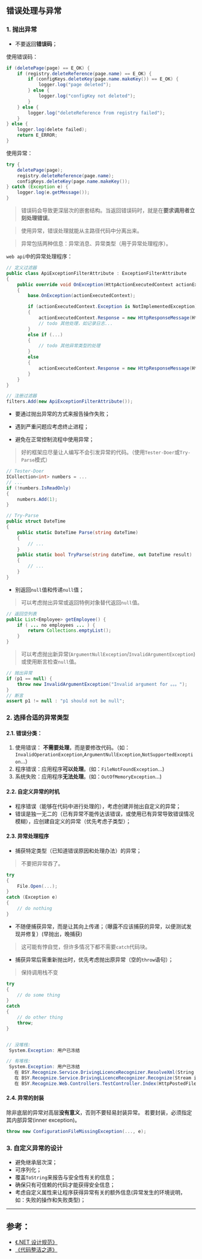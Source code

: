 
## 错误处理与异常

### 1. 抛出异常

* 不要返回**错误码**；

使用错误码：

```java
if (deletePage(page) == E_OK) {
	if (registry.deleteReference(page.name) == E_OK) {
		if (configKeys.deleteKey(page.name.makeKey()) == E_OK) {
			logger.log("page deleted");
		} else {
			logger.log("configKey not deleted");
		}
	} else {
		logger.log("deleteReference from registry failed");
	}
} else {
	logger.log(delete failed);
	return E_ERROR;
}
```

使用异常：

```java
try {
	deletePage(page);
	registry.deleteReference(page.name);
	configKeys.deleteKey(page.name.makeKey());
} catch (Exception e) {
	logger.log(e.getMessage());
}
```

> 错误码会导致更深层次的嵌套结构。当返回错误码时，就是在**要求调用者立刻处理错误**。

> 使用异常，错误处理就能从主路径代码中分离出来。

> 异常包括两种信息：异常消息、异常类型（用于异常处理程序）。

`web api`中的异常处理程序：

```csharp
// 定义过滤器
public class ApiExceptionFilterAttribute : ExceptionFilterAttribute
{
	public override void OnException(HttpActionExecutedContext actionExecutedContext)
	{
		base.OnException(actionExecutedContext);

		if (actionExecutedContext.Exception is NotImplementedException)
		{
			actionExecutedContext.Response = new HttpResponseMessage(HttpStatusCode.NotImplemented);
			// todo 其他处理，如记录日志...
		}
		else if (...)
		{
		    // todo 其他异常类型的处理
		}
		else
		{
			actionExecutedContext.Response = new HttpResponseMessage(HttpStatusCode.NotFound);
		}
	}
}

// 注册过滤器
filters.Add(new ApiExceptionFilterAttribute());

```


* 要通过抛出异常的方式来报告操作失败；

* 遇到严重问题应考虑终止进程；

* 避免在正常控制流程中使用异常；

> 好的框架应尽量让人编写不会引发异常的代码。（使用`Tester-Doer`或`Try-Parse`模式）

```csharp
// Tester-Doer
ICollection<int> numbers = ...
// ...
if (!numbers.IsReadOnly)
{
	numbers.Add(1);
}

// Try-Parse
public struct DateTime
{
	public static DateTime Parse(string dateTime)
	{
		// ...
	}
	public static bool TryParse(string dateTime, out DateTime result)
	{
		// ...
	}
}
```

* 别返回`null`值和传递`null`值；

> 可以考虑抛出异常或返回特例对象替代返回`null`值。

```java
// 返回空列表
public List<Employee> getEmployee() {
	if ( ... no employees ... ) {
		return Collections.emptyList();
	}
}
```

> 可以考虑抛出新异常(`ArgumentNullException`/`InvalidArgumentException`)或使用断言检查`null`值。

```java
// 抛出异常
if (p1 == null) {
	throw new InvalidArgumentException("Invalid argument for 。。。");
}
// 断言
assert p1 != null : "p1 should not be null";
```


### 2. 选择合适的异常类型

#### 2.1. 错误分类：

1. 使用错误： **不需要处理**，而是要修改代码。（如：`InvalidOperationException`,`ArgumentNullException`,`NotSupportedException`...）
2. 程序错误：应用程序**可以处理**。(如：`FileNotFoundException`...)
3. 系统失败：应用程序**无法处理**。(如：`OutOfMemoryException`...)

#### 2.2. 自定义异常的时机

* 程序错误（能够在代码中进行处理的），考虑创建并抛出自定义的异常；
* 错误是独一无二的（已有异常不能传达该错误，或使用已有异常导致错误情况模糊），应创建自定义的异常（优先考虑子类型）；

#### 2.3. 异常处理程序

* 捕获特定类型（已知道错误原因和处理办法）的异常；

> 不要把异常吞了。

```csharp
try
{
	File.Open(...);
}
catch (Exception e)
{
	// do nothing
}
```

* 不随便捕获异常，而是让其向上传递；（曝露不应该捕获的异常，以便测试发现并修复）(早抛出，晚捕获)

> 这可能有悖自觉，但许多情况下都不需要`catch`代码块。

* 捕获异常后需重新抛出时，优先考虑抛出原异常（空的`throw`语句）；

> 保持调用栈不变

```csharp
try
{
	// do some thing
}
catch
{
	// do other thing
	throw;
}


// 没堆栈:
 System.Exception: 用户已冻结

// 有堆栈:
 System.Exception: 用户已冻结
   在 BSY.Recognize.Service.DrivingLicenceRecognizer.ResolveXml(String xmlstring) 位置 E:\Work\Recognize\src\BSY.Recognize.Service\DrivingLicenceRecognizer.cs:行号 144
   在 BSY.Recognize.Service.DrivingLicenceRecognizer.Recognize(Stream imageStream) 位置 E:\Work\Recognize\src\BSY.Recognize.Service\DrivingLicenceRecognizer.cs:行号 68
   在 BSY.Recognize.Web.Controllers.TestController.Index(HttpPostedFileBase imgFile, String imgType) 位置 E:\Work\Recognize\src\Sample\BSY.Recognize.Web\Controllers\TestController.cs:行号 39

```

#### 2.4. 异常的封装

除非底层的异常对高层**没有意义**，否则不要轻易封装异常。
若要封装，必须指定其内部异常(inner exception)。

```csharp
throw new ConfigurationFileMissingException(..., e);
```


### 3. 自定义异常的设计

* 避免继承层次深；
* 可序列化；
* 覆盖`ToString`来报告与安全性有关的信息；
* 确保只有可信赖的代码才能获得安全信息；
* 考虑自定义属性来让程序获得异常有关的额外信息(异常发生的环境说明，如：失败的操作和失败类型)；


***

## 参考：

* [《.NET 设计规范》](https://book.douban.com/subject/4805165/)
* [《代码整洁之道》](https://book.douban.com/subject/4199741/)
